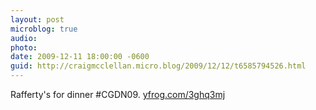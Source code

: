 ```yaml
---
layout: post
microblog: true
audio: 
photo: 
date: 2009-12-11 18:00:00 -0600
guid: http://craigmcclellan.micro.blog/2009/12/12/t6585794526.html
---
```

Rafferty's for dinner #CGDN09.  [yfrog.com/3ghq3mj](http://yfrog.com/3ghq3mj)
